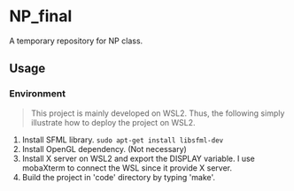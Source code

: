 # NP_final

A temporary repository for NP class.

## Usage

### Environment

> This project is mainly developed on WSL2. Thus, the following simply illustrate how to deploy the project on WSL2.

1. Install SFML library.
   `sudo apt-get install libsfml-dev`
2. Install OpenGL dependency. (Not necessary)
3. Install X server on WSL2 and export the DISPLAY variable.
   I use mobaXterm to connect the WSL since it provide X server.
4. Build the project in 'code' directory by typing 'make'.
